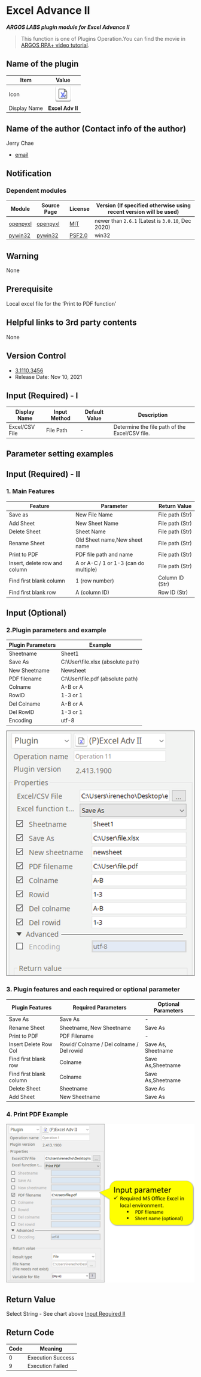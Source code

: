 # Excel Advance II

***ARGOS LABS plugin module for Excel Advance II***

> This function is one of Plugins Operation.You can find the movie in [ARGOS RPA+ video tutorial](https://www.argos-labs.com/video-tutorial/).

## Name of the plugin
Item         | Value
-------------|:---:
Icon         | ![exceladv2](icon.png) 
Display Name | **Excel Adv II**

## Name of the author (Contact info of the author)

Jerry Chae
* [email](mailto:mcchae@argos-labs.com)

[comment]: <> (* [github]&#40;https://github.com/Jerry-Chae&#41;)

## Notification

### Dependent modules
Module | Source Page | License | Version (If specified otherwise using recent version will be used)
---|---|---|---
[openpyxl](https://pypi.org/project/openpyxl/) | [openpyxl](https://github.com/theorchard/openpyxl) | [MIT](https://github.com/theorchard/openpyxl/blob/master/LICENCE.rst) | newer than `2.6.1` (Latest is `3.0.10`, Dec 2020)
[pywin32](https://pypi.org/project/pywin32/) | [pywin32](https://github.com/mhammond/pywin32) | [PSF2.0](https://github.com/mhammond/pywin32/blob/main/win32/License.txt) | win32
## Warning 
None

## Prerequisite
Local excel file for the ‘Print to PDF function’ 

## Helpful links to 3rd party contents
None

## Version Control 
* [3.1110.3456](setup.yaml)
* Release Date: Nov 10, 2021

## Input (Required) - I
Display Name | Input Method                                           | Default Value | Description
---|--------------------------------------------------------|---------------|---
Excel/CSV File   | File Path  | -             | Determine the file path of the Excel/CSV file.


## Parameter setting examples

## Input (Required) - II
### 1. Main Features

Feature | Parameter | Return Value
------|------|-----
Save as | New File Name  | File path (Str)
Add Sheet  | New Sheet Name | File path (Str)
Delete Sheet | Sheet Name | File path (Str)
Rename Sheet  | Old Sheet name,New sheet name | File path (Str)
Print to PDF | PDF file path and name | File path (Str)
Insert, delete row and column | A or A-C / 1 or 1-3 (can do multiple) | File path (Str)
Find first blank column | 1 (row number) | Column ID (Str)
Find first blank row | A (column ID) | Row ID (Str)

## Input (Optional)
### 2.Plugin parameters and example
Plugin Parameters | Example
-----|------
Sheetname | Sheet1
Save As | C:\User\file.xlsx (absolute path)
New Sheetname | Newsheet
PDF filename | C:\User\file.pdf (absolute path)
Colname | A-B or A
RowID | 1-3 or 1
Del Colname | A-B or A
Del RowID | 1-3 or 1
Encoding | utf-8

![Text_from_Image](README_01.png)

### 3. Plugin features and each required or optional parameter
Plugin Features | Required Parameters | Optional Parameters
--------|--------|-------
Save As | Save As | -
Rename Sheet | Sheetname, New Sheetname | Save As
Print to PDF | PDF Filename | -
Insert Delete Row Col | Rowid/ Colname / Del colname / Del rowid |Save As, Sheetname
Find first blank row | Colname |Save As,Sheetname
Find first blank column | Colname | Save As,Sheetname
Delete Sheet | Sheetname | Save As
Add Sheet | New Sheetname |Save As

### 4. Print PDF Example

![Text_from_image](README_02.png)



## Return Value
Select String - See chart above [Input Required II](#input--required----ii)


## Return Code
Code | Meaning
---|---
0 | Execution Success
9 | Execution Failed
